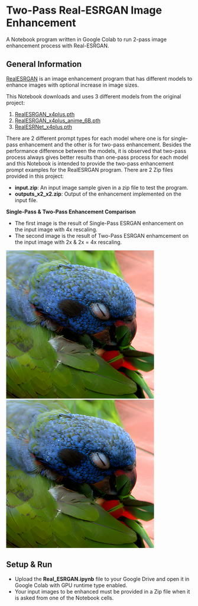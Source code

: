 # Two-Pass Real-ESRGAN Image Enhancement
A Notebook program written in Google Colab to run 2-pass image enhancement process with Real-ESRGAN.

## General Information
[RealESRGAN](https://github.com/xinntao/Real-ESRGAN) is an image enhancement program that has different models to enhance images with optional increase in image sizes.

This Notebook downloads and uses 3 different models from the original project:

1. [RealESRGAN_x4plus.pth](https://github.com/xinntao/Real-ESRGAN/releases/download/v0.1.0/RealESRGAN_x4plus.pth)
2. [RealESRGAN_x4plus_anime_6B.pth](https://github.com/xinntao/Real-ESRGAN/releases/download/v0.2.2.4/RealESRGAN_x4plus_anime_6B.pth)
3. [RealESRNet_x4plus.pth](https://github.com/xinntao/Real-ESRGAN/releases/download/v0.1.1/RealESRNet_x4plus.pth)

There are 2 different prompt types for each model where one is for single-pass enhancement and the other is for two-pass enhancement. Besides the performance difference between the models, it is observed that two-pass process always gives better results than one-pass process for each model and this Notebook is intended to provide the two-pass enhancement prompt examples for the RealESRGAN program. There are 2 Zip files provided in this project:
* **input.zip**: An input image sample given in a zip file to test the program.
* **outputs_x2_x2.zip**: Output of the enhancement implemented on the input file.

**Single-Pass & Two-Pass Enhancement Comparison**
* The first image is the result of Single-Pass ESRGAN enhancement on the input image with 4x rescaling.
* The second image is the result of Two-Pass ESRGAN enhamcement on the input image with 2x & 2x = 4x rescaling.

<img title="Single-Pass Real-ESRGAN" src="https://github.com/firatkorkmaz/Two-Pass-Real-ESRGAN/blob/main/images/input_x4_ganx4.png" height="400"> <img title="Two-Pass Real-ESRGAN" src="https://github.com/firatkorkmaz/Two-Pass-Real-ESRGAN/blob/main/images/input_x2_x2_ganx4_ganx4.png" height="400">

## Setup & Run
* Upload the **Real_ESRGAN.ipynb** file to your Google Drive and open it in Google Colab with GPU runtime type enabled.
* Your input images to be enhanced must be provided in a Zip file when it is asked from one of the Notebook cells.
